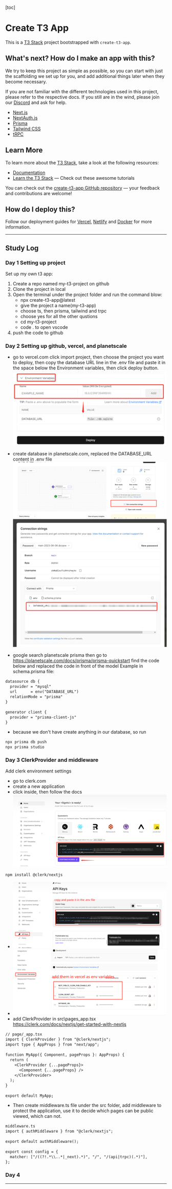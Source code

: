 [toc]
# Create T3 App

This is a [T3 Stack](https://create.t3.gg/) project bootstrapped with `create-t3-app`.

## What's next? How do I make an app with this?

We try to keep this project as simple as possible, so you can start with just the scaffolding we set up for you, and add additional things later when they become necessary.

If you are not familiar with the different technologies used in this project, please refer to the respective docs. If you still are in the wind, please join our [Discord](https://t3.gg/discord) and ask for help.

- [Next.js](https://nextjs.org)
- [NextAuth.js](https://next-auth.js.org)
- [Prisma](https://prisma.io)
- [Tailwind CSS](https://tailwindcss.com)
- [tRPC](https://trpc.io)

## Learn More

To learn more about the [T3 Stack](https://create.t3.gg/), take a look at the following resources:

- [Documentation](https://create.t3.gg/)
- [Learn the T3 Stack](https://create.t3.gg/en/faq#what-learning-resources-are-currently-available) — Check out these awesome tutorials

You can check out the [create-t3-app GitHub repository](https://github.com/t3-oss/create-t3-app) — your feedback and contributions are welcome!

## How do I deploy this?

Follow our deployment guides for [Vercel](https://create.t3.gg/en/deployment/vercel), [Netlify](https://create.t3.gg/en/deployment/netlify) and [Docker](https://create.t3.gg/en/deployment/docker) for more information.


---  

## Study Log
### Day 1 Setting up project
Set up my own t3 app:
1. Create a repo named my-t3-project on github
2. Clone the project in local
3. Open the terminal under the project folder and run the command blow:
     - npx create-t3-app@latest
     - give the project a name(my-t3-app)
     - choose ts, then prisma, tailwind and trpc
     - choose yes for all the other qustions
     - cd my-t3-project
     - code . to open vscode
4. push the code to github

### Day 2 Setting up github, vercel, and planetscale
 - go to vercel.com click import project, then choose the project you want to deploy, then copy the database URL line in the .env file and paste it in the space below the Environment variables, then click deploy button.
![Alt text](markdown_imgs/image.png)

 - create database in planetscale.com, replaced the DATABASE_URL content in .env file
![Alt text](markdown_imgs/image-1.png)
![Alt text](markdown_imgs/image-2.png)

 - google search planetscale prisma then go to 
https://planetscale.com/docs/prisma/prisma-quickstart 
find the code below and replaced the code in front of the model Example in schema.prisma file:
```
datasource db {
  provider = "mysql"
  url      = env("DATABASE_URL")
  relationMode = "prisma"
}

generator client {
  provider = "prisma-client-js"
}
```
 - because we don't have create anything in our database, so run 
```
npx prisma db push
npx prisma studio
```

### Day 3 ClerkProvider and middleware
Add clerk environment settings
 - go to clerk.com
 - create a new application
 - click inside, then follow the docs
![Alt text](markdown_imgs/clerk.png)
```
npm install @clerk/nextjs
```
- ![Alt text](markdown_imgs/clerk-api-key.png)
- ![Alt text](markdown_imgs/clerk-vercel.png)
- add ClerkProvider in src\pages\_app.tsx 
  https://clerk.com/docs/nextjs/get-started-with-nextjs
```
// page/_app.tsx
import { ClerkProvider } from "@clerk/nextjs";
import type { AppProps } from "next/app";
 
function MyApp({ Component, pageProps }: AppProps) {
  return (
    <ClerkProvider {...pageProps}>
      <Component {...pageProps} />
    </ClerkProvider>
  );
}
 
export default MyApp;
```
- Then create middleware.ts file under the src folder, add middleware to protect the application, use it to decide which pages can be public viewed, which can not.
```
middleware.ts
import { authMiddleware } from "@clerk/nextjs";

export default authMiddleware();

export const config = {
  matcher: ["/((?!.*\\..*|_next).*)", "/", "/(api|trpc)(.*)"],
};
```

### Day 4

---  
